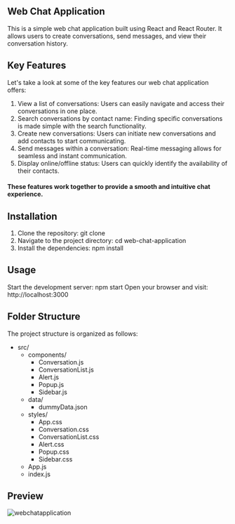 ## Web Chat Application
This is a simple web chat application built using React and React Router. It allows users to create conversations, send messages, and view their conversation history.

## Key Features

Let's take a look at some of the key features our web chat application offers:
  1. View a list of conversations: Users can easily navigate and access their conversations in one place.
  2. Search conversations by contact name: Finding specific conversations is made simple with the search functionality.
  3. Create new conversations: Users can initiate new conversations and add contacts to start communicating.
  4. Send messages within a conversation: Real-time messaging allows for seamless and instant communication.
  5. Display online/offline status: Users can quickly identify the availability of their contacts.
#### These features work together to provide a smooth and intuitive chat experience.

## Installation
1. Clone the repository: git clone <repository-url>
2. Navigate to the project directory: cd web-chat-application
3. Install the dependencies: npm install
## Usage
Start the development server: npm start
Open your browser and visit: http://localhost:3000
## Folder Structure
The project structure is organized as follows:
- src/
  - components/
    - Conversation.js
    - ConversationList.js
    - Alert.js
    - Popup.js
    - Sidebar.js
  - data/
    - dummyData.json
  - styles/
    - App.css
    - Conversation.css
    - ConversationList.css
    - Alert.css
    - Popup.css
    - Sidebar.css
  - App.js
  - index.js
## Preview
![webchatapplication](https://github.com/Jagdish24-uc/webchatapp/assets/71270068/39ec955f-72c9-4ae1-9162-7ae45b9c0401)
